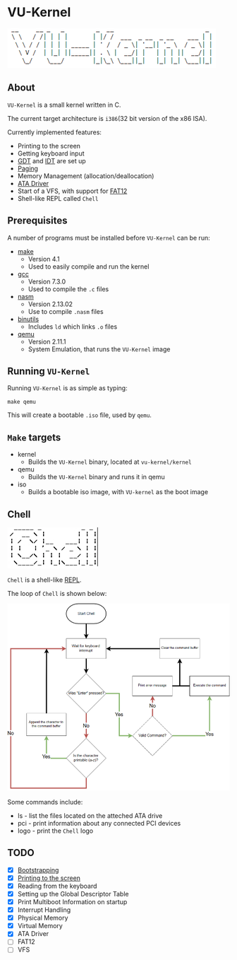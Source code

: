 # VU-Kernel

![VU-Kernel Logo](./resources/imgs/vu_kernel_logo.png)
## About

`VU-Kernel` is a small kernel written in C.

The current target architecture is `i386`(32 bit version of the x86 ISA).

Currently implemented features:

* Printing to the screen
* Getting keyboard input
* [GDT](https://en.wikipedia.org/wiki/Global_Descriptor_Table) and [IDT](https://en.wikipedia.org/wiki/Interrupt_descriptor_table) are set up
* [Paging](https://en.wikipedia.org/wiki/Paging)
* Memory Management (allocation/deallocation)
* [ATA Driver](https://wiki.osdev.org/ATA_PIO_Mode)
* Start of a VFS, with support for [FAT12](https://en.wikipedia.org/wiki/File_Allocation_Table#FAT12)
* Shell-like REPL called `Chell`

## Prerequisites

A number of programs must be installed before `VU-Kernel` can be run:

- [make](https://www.gnu.org/software/make/)
    - Version 4.1
    - Used to easily compile and run the kernel
- [gcc](https://gcc.gnu.org/)
    - Version 7.3.0
    - Used to compile the `.c` files
- [nasm](https://nasm.us/)
    - Version 2.13.02
    - Use to compile `.nasm` files
- [binutils](https://www.gnu.org/software/binutils/)
    - Includes `ld` which links `.o` files
- [qemu](https://www.qemu.org/)
    - Version 2.11.1
    - System Emulation, that runs the `VU-Kernel` image

## Running `VU-Kernel`

Running `VU-Kernel` is as simple as typing:

```
make qemu
```

This will create a bootable `.iso` file, used by `qemu`.

## `Make` targets

- kernel
    - Builds the `VU-Kernel` binary, located at `vu-kernel/kernel`
- qemu
    - Builds the `VU-Kernel` binary and runs it in qemu
- iso
    - Builds a bootable iso image, with `VU-kernel` as the boot image

## Chell

![Chell Logo](./resources/imgs/chell_logo.png)

`Chell` is a shell-like [REPL](https://en.wikipedia.org/wiki/Read%E2%80%93eval%E2%80%93print_loop).

The loop of `Chell` is shown below:

![Chell Loop](./resources/imgs/chell_loop.png)

Some commands include:

* ls - list the files located on the atteched ATA drive
* pci - print information about any connected PCI devices
* logo - print the `Chell` logo

## TODO

- [x] [Bootstrapping](https://jakubclark.github.io/jekyll/update/2019/04/18/bootstrapping.html)
- [x] [Printing to the screen](https://jakubclark.github.io/jekyll/update/2019/04/18/printing-to-the-screen.html)
- [x] Reading from the keyboard
- [x] Setting up the Global Descriptor Table
- [x] Print Multiboot Information on startup
- [x] Interrupt Handling
- [x] Physical Memory
- [x] Virtual Memory
- [x] ATA Driver
- [ ] FAT12
- [ ] VFS
